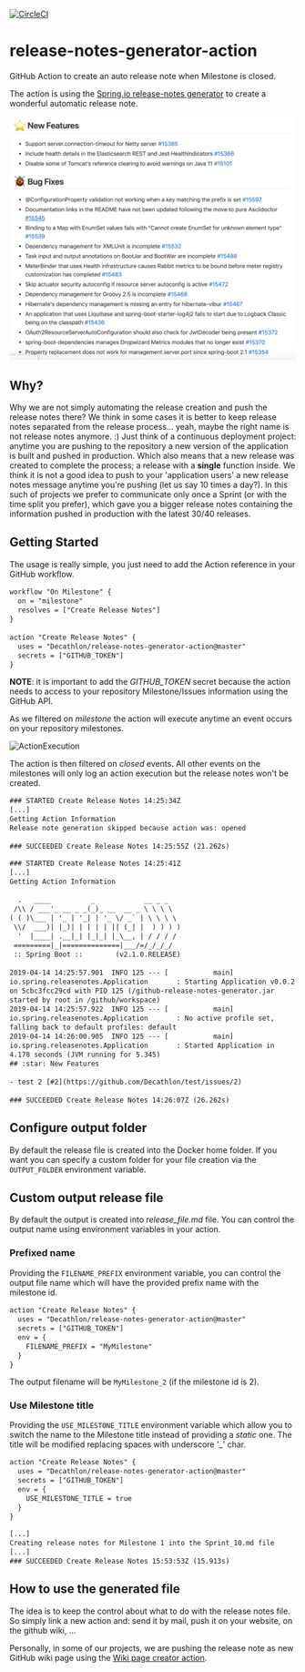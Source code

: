 [![CircleCI](https://circleci.com/gh/Decathlon/release-notes-generator-action.svg?style=svg)](https://circleci.com/gh/Decathlon/release-notes-generator-action)
# release-notes-generator-action
GitHub Action to create an auto release note when Milestone is closed.

The action is using the [Spring.io release-notes generator](https://github.com/spring-io/github-release-notes-generator) to create a wonderful automatic release note.

![SampleReleaseNotes](images/release_notes.png)

## Why?

Why we are not simply automating the release creation and push the release notes there?
We think in some cases it is better to keep release notes separated from the release process... yeah, maybe the right name is not release notes anymore. :)
Just think of a continuous deployment project: anytime you are pushing to the repository a new version of the application is built and pushed in production. Which also means that a new release was created to complete the process; a release with a **single** function inside.
We think it is not a good idea to push to your 'application users' a new release notes message anytime you're pushing (let us say 10 times a day?). In this such of projects we prefer to communicate only once a Sprint (or with the time split you prefer), which gave you a bigger release notes containing the information pushed in production with the latest 30/40 releases.

## Getting Started 
The usage is really simple, you just need to add the Action reference in your GitHub workflow.

```
workflow "On Milestone" {
  on = "milestone"
  resolves = ["Create Release Notes"]
}

action "Create Release Notes" {
  uses = "Decathlon/release-notes-generator-action@master"
  secrets = ["GITHUB_TOKEN"]
}
```

**NOTE**: it is important to add the *GITHUB_TOKEN* secret because the action needs to access to your repository Milestone/Issues information using the GitHub API.

As we filtered on *milestone* the action will execute anytime an event occurs on your repository milestones.

![ActionExecution](images/actions_log.png)

The action is then filtered on *closed* events. All other events on the milestones will only log an action execution but the release notes won't be created.

```
### STARTED Create Release Notes 14:25:34Z
[...]
Getting Action Information
Release note generation skipped because action was: opened

### SUCCEEDED Create Release Notes 14:25:55Z (21.262s)
```

```
### STARTED Create Release Notes 14:25:41Z
[...]
Getting Action Information

  .   ____          _            __ _ _
 /\\ / ___'_ __ _ _(_)_ __  __ _ \ \ \ \
( ( )\___ | '_ | '_| | '_ \/ _` | \ \ \ \
 \\/  ___)| |_)| | | | | || (_| |  ) ) ) )
  '  |____| .__|_| |_|_| |_\__, | / / / /
 =========|_|==============|___/=/_/_/_/
 :: Spring Boot ::        (v2.1.0.RELEASE)

2019-04-14 14:25:57.901  INFO 125 --- [           main] io.spring.releasenotes.Application       : Starting Application v0.0.2 on 5cbc3fcc29cd with PID 125 (/github-release-notes-generator.jar started by root in /github/workspace)
2019-04-14 14:25:57.922  INFO 125 --- [           main] io.spring.releasenotes.Application       : No active profile set, falling back to default profiles: default
2019-04-14 14:26:00.905  INFO 125 --- [           main] io.spring.releasenotes.Application       : Started Application in 4.178 seconds (JVM running for 5.345)
## :star: New Features

- test 2 [#2](https://github.com/Decathlon/test/issues/2)

### SUCCEEDED Create Release Notes 14:26:07Z (26.262s)
```

## Configure output folder
By default the release file is created into the Docker home folder. If you want you can specify a custom folder for your file creation via the `OUTPUT_FOLDER` environment variable.

## Custom output release file
By default the output is created into *release_file.md* file. You can control the output name using environment variables in your action.

### Prefixed name
Providing the `FILENAME_PREFIX` environment variable, you can control the output file name which will have the provided prefix name with the milestone id.

```
action "Create Release Notes" {
  uses = "Decathlon/release-notes-generator-action@master"
  secrets = ["GITHUB_TOKEN"]
  env = {
    FILENAME_PREFIX = "MyMilestone"
  }
}
```

The output filename will be `MyMilestone_2` (if the milestone id is 2).

### Use Milestone title
Providing the `USE_MILESTONE_TITLE` environment variable which allow you to switch the name to the Milestone title instead of providing a *static* one.
The title will be modified replacing spaces with underscore '_' char.

```
action "Create Release Notes" {
  uses = "Decathlon/release-notes-generator-action@master"
  secrets = ["GITHUB_TOKEN"]
  env = {
    USE_MILESTONE_TITLE = true
  }
}
```

```
[...]
Creating release notes for Milestone 1 into the Sprint_10.md file
[...]
### SUCCEEDED Create Release Notes 15:53:53Z (15.913s)
```

## How to use the generated file
The idea is to keep the control about what to do with the release notes file. So simply link a new action and: send it by mail, push it on your website, on the github wiki, ... 

Personally, in some of our projects, we are pushing the release note as new GitHub wiki page using the [Wiki page creator action](https://github.com/Decathlon/wiki-page-creator-action).

